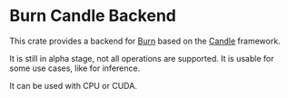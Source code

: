 # Burn Candle Backend

This crate provides a backend for [Burn](https://github.com/burn-rs/burn) based on the [Candle](https://github.com/huggingface/candle) framework. 

It is still in alpha stage, not all operations are supported. It is usable for some use cases, like for inference. 

It can be used with CPU or CUDA. 